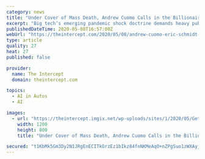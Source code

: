 ```yaml
---
category: news
title: "Under Cover of Mass Death, Andrew Cuomo Calls in the Billionaires to Build a High-Tech Dystopia"
excerpt: "Big tech’s emerging pandemic shock doctrine demands heavy public subsidies for a no-touch, socially distanced coronavirus future."
publishedDateTime: 2020-05-08T16:57:00Z
webUrl: "https://theintercept.com/2020/05/08/andrew-cuomo-eric-schmidt-coronavirus-tech-shock-doctrine/"
type: article
quality: 27
heat: 27
published: false

provider:
  name: The Intercept
  domain: theintercept.com

topics:
  - AI in Autos
  - AI

images:
  - url: "https://theintercept.imgix.net/wp-uploads/sites/1/2020/05/GettyImages-457954880-crop.jpg?auto=compress%2Cformat&q=90&fit=crop&w=1200&h=800"
    width: 1200
    height: 800
    title: "Under Cover of Mass Death, Andrew Cuomo Calls in the Billionaires to Build a High-Tech Dystopia"

secured: "t1KbMk5Gm3Dy2N1JRgEnECITkOrzEz1bIkz84fnNKMeAqO+nZPgSuo1zWXAyj+Qiwcy9R7rYBu6CAJO/CNCwTGhbtQCijZPyTTSwFNIi1mzs0o5h1IfU8doLglMCqpOwiji03nTr+oXTlTD20TfhuCLNXqM4mbt7tW7ikvuzJrhc+dRnDUd47nJ5qpBWDbhWQCB2hS2vLusyEu8b60XTmA4x5YNlfkStBv5EwF9Ru5jfw3HL2Dw4aYP2DL0ykAPs6rGATr9YLfuJ5Z1yHAONeWN36wrZ+5g1FNL5FI6Y9DNgxRaQhwgmV/Urd7LTlp0T;m9HwHsfYIewn/WWANxR3bA=="
---
```


